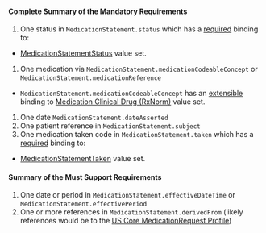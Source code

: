 #### Complete Summary of the Mandatory Requirements


1.  One status in `MedicationStatement.status` which has a [required]({{site.data.fhir.path}}/terminologies.html#required) binding to:
-   [MedicationStatementStatus] value set.
1.  One medication via `MedicationStatement.medicationCodeableConcept` or `MedicationStatement.medicationReference`   
-  `MedicationStatement.medicationCodeableConcept` has an [extensible]({{site.data.fhir.path}}/terminologies.html#extensible) binding to [Medication Clinical Drug (RxNorm)] value set.
1.  One date `MedicationStatement.dateAsserted`
1.  One patient reference in `MedicationStatement.subject`
1.  One medication taken code in `MedicationStatement.taken` which has a [required]({{site.data.fhir.path}}/terminologies.html#required) binding to:
-   [MedicationStatementTaken] value set.

#### Summary of the Must Support Requirements

1.  One date or period in `MedicationStatement.effectiveDateTime` or `MedicationStatement.effectivePeriod`
1.  One or more references in `MedicationStatement.derivedFrom` (likely references would be to the [US Core MedicationRequest Profile](StructureDefinition-us-core-medicationrequest.html))

  [Medication Clinical Drug (RxNorm)]: ValueSet-us-core-medication-codes.html
  [MedicationStatusStatus]: {{site.data.fhir.path}}/valueset-medication-request-status.html

[MedicationStatementStatus]: {{site.data.fhir.path}}/valueset-medication-statement-status.html
[MedicationStatementTaken]: {{site.data.fhir.path}}/valueset-medication-statement-taken.html
